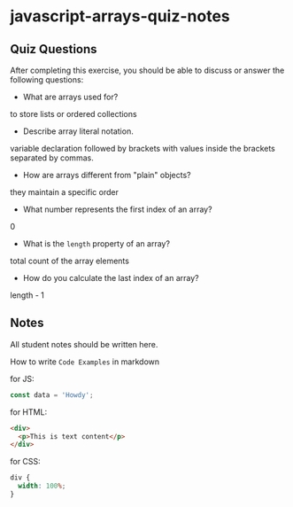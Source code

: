 # javascript-arrays-quiz-notes

## Quiz Questions

After completing this exercise, you should be able to discuss or answer the following questions:

- What are arrays used for?

to store lists or ordered collections

- Describe array literal notation.

variable declaration followed by brackets with values inside the brackets separated by commas.

- How are arrays different from "plain" objects?

they maintain a specific order

- What number represents the first index of an array?

0

- What is the `length` property of an array?

total count of the array elements

- How do you calculate the last index of an array?

length - 1

## Notes

All student notes should be written here.

How to write `Code Examples` in markdown

for JS:

```javascript
const data = 'Howdy';
```

for HTML:

```html
<div>
  <p>This is text content</p>
</div>
```

for CSS:

```css
div {
  width: 100%;
}
```
